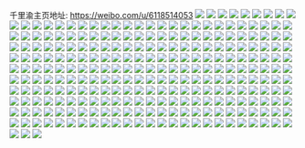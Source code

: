 千里渝主页地址: https://weibo.com/u/6118514053 
![](https://wx4.sinaimg.cn/mw2000/006G4F0xly1h9isquiphhj30jz0jrgm6.jpg) 
![](https://wx4.sinaimg.cn/mw2000/006G4F0xly1h7wnt6bfrtj30n00nrabt.jpg) 
![](https://wx4.sinaimg.cn/mw2000/006G4F0xly1h6tduckhtej30u013zwll.jpg) 
![](https://wx4.sinaimg.cn/mw2000/006G4F0xly1h6tducyafbj30u014010y.jpg) 
![](https://wx4.sinaimg.cn/mw2000/006G4F0xly1h6tdud8pzij30u013zn2m.jpg) 
![](https://wx4.sinaimg.cn/mw2000/006G4F0xly1h4af8p7y2bj30u0140gt9.jpg) 
![](https://wx4.sinaimg.cn/mw2000/006G4F0xly1h40dptbvzoj30u0140jxl.jpg) 
![](https://wx4.sinaimg.cn/mw2000/006G4F0xly1h40dptqmdvj30u0140n3k.jpg) 
![](https://wx4.sinaimg.cn/mw2000/006G4F0xly1h3aggrzltqj31sc2dse81.jpg) 
![](https://wx4.sinaimg.cn/mw2000/006G4F0xly1h3agf29xvgj31sc2dsqv5.jpg) 
![](https://wx4.sinaimg.cn/mw2000/006G4F0xly1h3agfbp60vj316o1kwh63.jpg) 
![](https://wx4.sinaimg.cn/mw2000/006G4F0xly1h20q2tuvz7j30su0sqgqc.jpg) 
![](https://wx4.sinaimg.cn/mw2000/006G4F0xly1h13nl49f3yj30n01ds48r.jpg) 
![](https://wx4.sinaimg.cn/mw2000/006G4F0xly1h13nksh0pdj30n01ds7qa.jpg) 
![](https://wx4.sinaimg.cn/mw2000/006G4F0xly1gxbfu08jcaj31sc2ds1ky.jpg) 
![](https://wx4.sinaimg.cn/mw2000/006G4F0xly1gxaz9mrl27j32c0340npe.jpg) 
![](https://wx4.sinaimg.cn/mw2000/006G4F0xly1gxaz9r9stkj32c0340u0y.jpg) 
![](https://wx4.sinaimg.cn/mw2000/006G4F0xly1gxaz9w2p83j32c0340x6q.jpg) 
![](https://wx4.sinaimg.cn/mw2000/006G4F0xly1gx5oj2q33jj31ll24s7qu.jpg) 
![](https://wx4.sinaimg.cn/mw2000/006G4F0xly1gx5oj69ym2j31ln24v4l5.jpg) 
![](https://wx4.sinaimg.cn/mw2000/006G4F0xly1gx5oj8p057j33402c0qv5.jpg) 
![](https://wx4.sinaimg.cn/mw2000/006G4F0xly1gwzvujavm2j33402c0e82.jpg) 
![](https://wx4.sinaimg.cn/mw2000/006G4F0xly1gwzvumjodmj33402c0hdu.jpg) 
![](https://wx4.sinaimg.cn/mw2000/006G4F0xly1gwzvurzp0lj32c0340b2a.jpg) 
![](https://wx4.sinaimg.cn/mw2000/006G4F0xly1gwzvuy2hglj324c2tsb2a.jpg) 
![](https://wx4.sinaimg.cn/mw2000/006G4F0xly1gw6eeux8kcj32c03404qu.jpg) 
![](https://wx4.sinaimg.cn/mw2000/006G4F0xly1gw6eeyr08xj33402c0u0y.jpg) 
![](https://wx4.sinaimg.cn/mw2000/006G4F0xly1gw6ef48zf2j32c03407wk.jpg) 
![](https://wx4.sinaimg.cn/mw2000/006G4F0xly1gvxfkn3d2zj31sc2dsb29.jpg) 
![](https://wx4.sinaimg.cn/mw2000/006G4F0xly1gvxfkqagydj31sc2ds7wh.jpg) 
![](https://wx4.sinaimg.cn/mw2000/006G4F0xly1gvpi5f8s6kj63402c0e5o02.jpg) 
![](https://wx4.sinaimg.cn/mw2000/006G4F0xly1gvpi5ij8ulj62c0340b2902.jpg) 
![](https://wx4.sinaimg.cn/mw2000/006G4F0xly1gvpi5lqmhjj62c0340x6p02.jpg) 
![](https://wx4.sinaimg.cn/mw2000/006G4F0xly1gvpi5dtcroj62c0340npd02.jpg) 
![](https://wx4.sinaimg.cn/mw2000/006G4F0xly1gvjtw97oj4j60u00u077v02.jpg) 
![](https://wx4.sinaimg.cn/mw2000/006G4F0xly1gvjtw9fp39j60u0140wkx02.jpg) 
![](https://wx4.sinaimg.cn/mw2000/006G4F0xly1gvjtw8ud01j60u0140gqw02.jpg) 
![](https://wx4.sinaimg.cn/mw2000/006G4F0xly1gvh4jfnwgej61400u0jy202.jpg) 
![](https://wx4.sinaimg.cn/mw2000/006G4F0xly1gvh4jfv5w7j61400u0gsy02.jpg) 
![](https://wx4.sinaimg.cn/mw2000/006G4F0xly1gv7307nt0dj31sc2ds1ky.jpg) 
![](https://wx4.sinaimg.cn/mw2000/006G4F0xly1gv730fugd3j61sc2ds4qq02.jpg) 
![](https://wx4.sinaimg.cn/mw2000/006G4F0xly1gv730tla2lj31sc2dsb2a.jpg) 
![](https://wx4.sinaimg.cn/mw2000/006G4F0xly1gv72zy14k1j63402c07wj02.jpg) 
![](https://wx4.sinaimg.cn/mw2000/006G4F0xly1gv6vz97yijj61sc2ds1ky02.jpg) 
![](https://wx4.sinaimg.cn/mw2000/006G4F0xly1gv6tmew6a0j60u01hcwpt02.jpg) 
![](https://wx4.sinaimg.cn/mw2000/006G4F0xly1gv6s5xt2o4j61pd29tkjl02.jpg) 
![](https://wx4.sinaimg.cn/mw2000/006G4F0xly1gv6vzekgraj63402c0hdv02.jpg) 
![](https://wx4.sinaimg.cn/mw2000/006G4F0xly1gv6s7nb0byj63402c0x6p02.jpg) 
![](https://wx4.sinaimg.cn/mw2000/006G4F0xly1gv6s8wlkc1j61kn1xkne702.jpg) 
![](https://wx4.sinaimg.cn/mw2000/006G4F0xly1guqujquwydj63402c0b2902.jpg) 
![](https://wx4.sinaimg.cn/mw2000/006G4F0xly1guqujsab7bj63402c0b2902.jpg) 
![](https://wx4.sinaimg.cn/mw2000/006G4F0xly1guquju6o6qj62c0340e8102.jpg) 
![](https://wx4.sinaimg.cn/mw2000/006G4F0xly1guoilghhy6j62c03407wh02.jpg) 
![](https://wx4.sinaimg.cn/mw2000/006G4F0xly1gue7pgctrjj61sc2dshdt02.jpg) 
![](https://wx4.sinaimg.cn/mw2000/006G4F0xly1gue7poxt12j61sc2dsqv502.jpg) 
![](https://wx4.sinaimg.cn/mw2000/006G4F0xly1gue7pzdjfqj61sc2dshdt02.jpg) 
![](https://wx4.sinaimg.cn/mw2000/006G4F0xly1gue7q1kjakj330i29db29.jpg) 
![](https://wx4.sinaimg.cn/mw2000/006G4F0xly1gue7qel6t3j62c0340b2b02.jpg) 
![](https://wx4.sinaimg.cn/mw2000/006G4F0xly1gue7qjue2gj62c0340b2b02.jpg) 
![](https://wx4.sinaimg.cn/mw2000/006G4F0xly1gue7s2cgqzj62c0340x6q02.jpg) 
![](https://wx4.sinaimg.cn/mw2000/006G4F0xly1gue7rsf1gwj62c0340u0y02.jpg) 
![](https://wx4.sinaimg.cn/mw2000/006G4F0xly1gue7s4jkopj61q32as1kx02.jpg) 
![](https://wx4.sinaimg.cn/mw2000/006G4F0xly1gu2b7oeoeij31sc2ds4qq.jpg) 
![](https://wx4.sinaimg.cn/mw2000/006G4F0xly1gtvob3jhedj30lc0sgn2e.jpg) 
![](https://wx4.sinaimg.cn/mw2000/006G4F0xly1gtvob3ybngj30lc0sg79e.jpg) 
![](https://wx4.sinaimg.cn/mw2000/006G4F0xly1gtvob4e750j30lc0sgtdt.jpg) 
![](https://wx4.sinaimg.cn/mw2000/006G4F0xly1gtvob6uu98j33402c0x6r.jpg) 
![](https://wx4.sinaimg.cn/mw2000/006G4F0xly1gtvob929k0j32c0340qv6.jpg) 
![](https://wx4.sinaimg.cn/mw2000/006G4F0xly1gtvobcwjenj32ds1scnpe.jpg) 
![](https://wx4.sinaimg.cn/mw2000/006G4F0xly1gtvob2nitlj32ds1sckjm.jpg) 
![](https://wx4.sinaimg.cn/mw2000/006G4F0xly1gtvobzwvubj32ds1schdu.jpg) 
![](https://wx4.sinaimg.cn/mw2000/006G4F0xly1gtvobjyf5yj32ds1sckjm.jpg) 
![](https://wx4.sinaimg.cn/mw2000/006G4F0xly1gtudc8qbtuj30u0140n4v.jpg) 
![](https://wx4.sinaimg.cn/mw2000/006G4F0xly1gt0ee0kwb9j31sc2dsx6p.jpg) 
![](https://wx4.sinaimg.cn/mw2000/006G4F0xly1gt0eeiqeklj31sc2dsx6p.jpg) 
![](https://wx4.sinaimg.cn/mw2000/006G4F0xly1gt0ef224pyj31sc2dsx6p.jpg) 
![](https://wx4.sinaimg.cn/mw2000/006G4F0xly1gt0eft72rjj32c0340qv7.jpg) 
![](https://wx4.sinaimg.cn/mw2000/006G4F0xly1gt0egh47t6j32c0340x6s.jpg) 
![](https://wx4.sinaimg.cn/mw2000/006G4F0xly1gsy6qp8rl4j30n01dsdig.jpg) 
![](https://wx4.sinaimg.cn/mw2000/006G4F0xly1gsliekvp8vj31400u0gxu.jpg) 
![](https://wx4.sinaimg.cn/mw2000/006G4F0xly1gslielbzkbj31400u0k30.jpg) 
![](https://wx4.sinaimg.cn/mw2000/006G4F0xly1gslielo0tej30u0140dn8.jpg) 
![](https://wx4.sinaimg.cn/mw2000/006G4F0xly1gslielyqrpj30u0140dqy.jpg) 
![](https://wx4.sinaimg.cn/mw2000/006G4F0xly1gsliembbptj30u0140wlt.jpg) 
![](https://wx4.sinaimg.cn/mw2000/006G4F0xly1gsliemlaa6j30u0140tgi.jpg) 
![](https://wx4.sinaimg.cn/mw2000/006G4F0xly1gshq6zmtjjj33402c0b2b.jpg) 
![](https://wx4.sinaimg.cn/mw2000/006G4F0xly1gsf81mwsz4j329830cb2g.jpg) 
![](https://wx4.sinaimg.cn/mw2000/006G4F0xly1gsf81seiajj328k2zf7wo.jpg) 
![](https://wx4.sinaimg.cn/mw2000/006G4F0xly1gsf81vrulwj328u2zs7wo.jpg) 
![](https://wx4.sinaimg.cn/mw2000/006G4F0xly1gsf81z99gmj329g30mhe0.jpg) 
![](https://wx4.sinaimg.cn/mw2000/006G4F0xly1gs9vh1vzkvj31pq2ab7wj.jpg) 
![](https://wx4.sinaimg.cn/mw2000/006G4F0xly1gs9vh5bidej31p429i4qr.jpg) 
![](https://wx4.sinaimg.cn/mw2000/006G4F0xly1gs9vhanspwj31pm2a6hdv.jpg) 
![](https://wx4.sinaimg.cn/mw2000/006G4F0xly1gs9vhdvkwqj31pj2a11ky.jpg) 
![](https://wx4.sinaimg.cn/mw2000/006G4F0xly1gs8kfxgwuej31400u0jx9.jpg) 
![](https://wx4.sinaimg.cn/mw2000/006G4F0xly1gs8kfygj9oj30u0140n67.jpg) 
![](https://wx4.sinaimg.cn/mw2000/006G4F0xly1gs8kfy81cej31400u0doe.jpg) 
![](https://wx4.sinaimg.cn/mw2000/006G4F0xly1grtoihl9zgj32c03401l6.jpg) 
![](https://wx4.sinaimg.cn/mw2000/006G4F0xly1grtoit7yvpj32c0340qve.jpg) 
![](https://wx4.sinaimg.cn/mw2000/006G4F0xly1grtojmffznj32c0340e82.jpg) 
![](https://wx4.sinaimg.cn/mw2000/006G4F0xly1grtoivj65qj33402c0hdt.jpg) 
![](https://wx4.sinaimg.cn/mw2000/006G4F0xly1grtoj0f2nsj32c0340npe.jpg) 
![](https://wx4.sinaimg.cn/mw2000/006G4F0xly1grtoj40sb6j32c0340hdu.jpg) 
![](https://wx4.sinaimg.cn/mw2000/006G4F0xly1grtojadnz1j32c03401ky.jpg) 
![](https://wx4.sinaimg.cn/mw2000/006G4F0xly1grtoi62f0rj32c0340kjm.jpg) 
![](https://wx4.sinaimg.cn/mw2000/006G4F0xly1grtojf6watj32c03401kz.jpg) 
![](https://wx4.sinaimg.cn/mw2000/006G4F0xly1grrfdkomrzj31sc2dsnpf.jpg) 
![](https://wx4.sinaimg.cn/mw2000/006G4F0xly1grrfdi7j6jj31sc2ds7wm.jpg) 
![](https://wx4.sinaimg.cn/mw2000/006G4F0xly1grrfdoex1oj31sc2dskjn.jpg) 
![](https://wx4.sinaimg.cn/mw2000/006G4F0xly1grrfdt53hfj31sc2dsb2d.jpg) 
![](https://wx4.sinaimg.cn/mw2000/006G4F0xly1grnpqe1ervj32682wahdt.jpg) 
![](https://wx4.sinaimg.cn/mw2000/006G4F0xly1grnpqgqdq9j325q3097wh.jpg) 
![](https://wx4.sinaimg.cn/mw2000/006G4F0xly1grfulrnvxij31kw2dcx6t.jpg) 
![](https://wx4.sinaimg.cn/mw2000/006G4F0xly1grfum7651jj31sc2ds1l2.jpg) 
![](https://wx4.sinaimg.cn/mw2000/006G4F0xly1grfumiyieuj32ds1scb2g.jpg) 
![](https://wx4.sinaimg.cn/mw2000/006G4F0xly1grfumui1cej32ds1scnpj.jpg) 
![](https://wx4.sinaimg.cn/mw2000/006G4F0xly1grfun76uwbj31sc2dsu13.jpg) 
![](https://wx4.sinaimg.cn/mw2000/006G4F0xly1grfulxm6vpj32c0340npg.jpg) 
![](https://wx4.sinaimg.cn/mw2000/006G4F0xly1gr9xq935faj327i33vhdw.jpg) 
![](https://wx4.sinaimg.cn/mw2000/006G4F0xly1gr9xqdg4isj328u2zsu0z.jpg) 
![](https://wx4.sinaimg.cn/mw2000/006G4F0xly1gr7q74agpfj325j2vdhdt.jpg) 
![](https://wx4.sinaimg.cn/mw2000/006G4F0xly1gr7q69ebufj325q2vnx6t.jpg) 
![](https://wx4.sinaimg.cn/mw2000/006G4F0xly1gr7q6ea4z1j32692wdu0x.jpg) 
![](https://wx4.sinaimg.cn/mw2000/006G4F0xly1gr7q6j2wu0j33402c0dy5.jpg) 
![](https://wx4.sinaimg.cn/mw2000/006G4F0xly1gr7q6heyzhj32c03401ky.jpg) 
![](https://wx4.sinaimg.cn/mw2000/006G4F0xly1gr7q6liwodj33402c0e72.jpg) 
![](https://wx4.sinaimg.cn/mw2000/006G4F0xly1gr69ua5tunj30u0140ter.jpg) 
![](https://wx4.sinaimg.cn/mw2000/006G4F0xly1gr69uafq94j30u01400y3.jpg) 
![](https://wx4.sinaimg.cn/mw2000/006G4F0xly1gr1qpz2f0uj32842yu4qu.jpg) 
![](https://wx4.sinaimg.cn/mw2000/006G4F0xly1gr1qq1e787j328y2zye86.jpg) 
![](https://wx4.sinaimg.cn/mw2000/006G4F0xly1gr1qq3k9xmj328e2z7kjp.jpg) 
![](https://wx4.sinaimg.cn/mw2000/006G4F0xly1gr1qpvoqf1j32712xde85.jpg) 
![](https://wx4.sinaimg.cn/mw2000/006G4F0xly1gqlpr84pvzj31q22dsqv5.jpg) 
![](https://wx4.sinaimg.cn/mw2000/006G4F0xly1gqlpraujfej31sc2ds7wk.jpg) 
![](https://wx4.sinaimg.cn/mw2000/006G4F0xly1gqlprdaosgj31qv2dse84.jpg) 
![](https://wx4.sinaimg.cn/mw2000/006G4F0xly1gqlpr6rd30j31sc2dsnpg.jpg) 
![](https://wx4.sinaimg.cn/mw2000/006G4F0xly1gqlpriiraaj31sc2ds1l0.jpg) 
![](https://wx4.sinaimg.cn/mw2000/006G4F0xly1gqlprnz27zj31sc2dsb2d.jpg) 
![](https://wx4.sinaimg.cn/mw2000/006G4F0xly1gqjfq658f8j30u00u0qaz.jpg) 
![](https://wx4.sinaimg.cn/mw2000/006G4F0xly1gqcz429nzpj30n01dsu0x.jpg) 
![](https://wx4.sinaimg.cn/mw2000/006G4F0xly1gqc3ldc7gyj30u012sn5s.jpg) 
![](https://wx4.sinaimg.cn/mw2000/006G4F0xly1gqb8bxopp5j33402c0x6v.jpg) 
![](https://wx4.sinaimg.cn/mw2000/006G4F0xly1gqb8ccpac6j33402c0u14.jpg) 
![](https://wx4.sinaimg.cn/mw2000/006G4F0xly1gqb8c1aip9j33402c0hdt.jpg) 
![](https://wx4.sinaimg.cn/mw2000/006G4F0xly1gq21g9pqwwj33402c01l5.jpg) 
![](https://wx4.sinaimg.cn/mw2000/006G4F0xly1gq21ftsn1tj32c0340hdt.jpg) 
![](https://wx4.sinaimg.cn/mw2000/006G4F0xly1gq21gousknj33402c0npk.jpg) 
![](https://wx4.sinaimg.cn/mw2000/006G4F0xly1gpyg072kwcj32c02c0x6p.jpg) 
![](https://wx4.sinaimg.cn/mw2000/006G4F0xly1gpvu3lht96j30hj03x754.jpg) 
![](https://wx4.sinaimg.cn/mw2000/006G4F0xly1gpsmjpt7frj32c02c01g2.jpg) 
![](https://wx4.sinaimg.cn/mw2000/006G4F0xly1gpsmjghrqfj32c02c07ty.jpg) 
![](https://wx4.sinaimg.cn/mw2000/006G4F0xly1gprfgjkfuqj30n0112n4k.jpg) 
![](https://wx4.sinaimg.cn/mw2000/006G4F0xly1gprfgj1olsj30n010ztfm.jpg) 
![](https://wx4.sinaimg.cn/mw2000/006G4F0xly1gpp4k6n6psj3251251ahd.jpg) 
![](https://wx4.sinaimg.cn/mw2000/006G4F0xly1gpp4mpu0pqj325e25e4f1.jpg) 
![](https://wx4.sinaimg.cn/mw2000/006G4F0xly1gpp4k5k84zj325a25aai3.jpg) 
![](https://wx4.sinaimg.cn/mw2000/006G4F0xly1gpp4kc4f7nj31l7249nne.jpg) 
![](https://wx4.sinaimg.cn/mw2000/006G4F0xly1gpp4k7wfa3j31ni1ninad.jpg) 
![](https://wx4.sinaimg.cn/mw2000/006G4F0xly1gpp4kauknlj31l924ctyd.jpg) 
![](https://wx4.sinaimg.cn/mw2000/006G4F0xly1gpi5q42t0fj30n01dstg6.jpg) 
![](https://wx4.sinaimg.cn/mw2000/006G4F0xly1gpi5q4bna0j30u00u0n34.jpg) 
![](https://wx4.sinaimg.cn/mw2000/006G4F0xly1gpgsr1wte5j30ka0katat.jpg) 
![](https://wx4.sinaimg.cn/mw2000/006G4F0xly1gp8y9u2w4mj31o01o0kjn.jpg) 
![](https://wx4.sinaimg.cn/mw2000/006G4F0xly1gp8y8rwfmoj32c0340b2c.jpg) 
![](https://wx4.sinaimg.cn/mw2000/006G4F0xly1gp8y8xafjnj32c0340e84.jpg) 
![](https://wx4.sinaimg.cn/mw2000/006G4F0xly1gp20o2qx76j31400u07e9.jpg) 
![](https://wx4.sinaimg.cn/mw2000/006G4F0xly1gp20o2h95zj31400u014p.jpg) 
![](https://wx4.sinaimg.cn/mw2000/006G4F0xly1gowcx2vtwjj31sc2dsu0y.jpg) 
![](https://wx4.sinaimg.cn/mw2000/006G4F0xly1gooxj2waeyj32c02c0q98.jpg) 
![](https://wx4.sinaimg.cn/mw2000/006G4F0xly1goo7mjq8g0j31o01o04qp.jpg) 
![](https://wx4.sinaimg.cn/mw2000/006G4F0xly1goo7migiyoj31o01o04qp.jpg) 
![](https://wx4.sinaimg.cn/mw2000/006G4F0xly1goerya4yp5j32c02c0npe.jpg) 
![](https://wx4.sinaimg.cn/mw2000/006G4F0xly1goeryeq5w7j32c02c0kjm.jpg) 
![](https://wx4.sinaimg.cn/mw2000/006G4F0xly1goeryjd4wgj32c02c0x6p.jpg) 
![](https://wx4.sinaimg.cn/mw2000/006G4F0xly1gobgvylpebj32c02c0n8c.jpg) 
![](https://wx4.sinaimg.cn/mw2000/006G4F0xly1gobgvx10e5j32c02c0khy.jpg) 
![](https://wx4.sinaimg.cn/mw2000/006G4F0xly1gobgw1b3xsj32c02c0b2a.jpg) 
![](https://wx4.sinaimg.cn/mw2000/006G4F0xly1go5ngath6xj32c02c04qp.jpg) 
![](https://wx4.sinaimg.cn/mw2000/006G4F0xly1go5ngf5nb6j32c02c04qp.jpg) 
![](https://wx4.sinaimg.cn/mw2000/006G4F0xly1go2cpeldd1j325w25we83.jpg) 
![](https://wx4.sinaimg.cn/mw2000/006G4F0xly1go0urdcy5lj31sc1scb29.jpg) 
![](https://wx4.sinaimg.cn/mw2000/006G4F0xly1gno87zp20aj31sc1sc4qp.jpg) 
![](https://wx4.sinaimg.cn/mw2000/006G4F0xly1gno884z4rdj32c02c04qp.jpg) 
![](https://wx4.sinaimg.cn/mw2000/006G4F0xly1gno88dzeq2j32c02c07wh.jpg) 
![](https://wx4.sinaimg.cn/mw2000/006G4F0xly1gnafd6qeh4j3270270qv5.jpg) 
![](https://wx4.sinaimg.cn/mw2000/006G4F0xly1gnafd887iwj32782781ky.jpg) 
![](https://wx4.sinaimg.cn/mw2000/006G4F0xly1gnafd916qlj32772774jz.jpg) 
![](https://wx4.sinaimg.cn/mw2000/006G4F0xly1gnafdckur9j3274274qnz.jpg) 
![](https://wx4.sinaimg.cn/mw2000/006G4F0xly1gmf4i0lttdj32c02c0qv5.jpg) 
![](https://wx4.sinaimg.cn/mw2000/006G4F0xly1gm68oucjs7j32c02c0b04.jpg) 
![](https://wx4.sinaimg.cn/mw2000/006G4F0xly1gm68oz35cbj32c02c04qp.jpg) 
![](https://wx4.sinaimg.cn/mw2000/006G4F0xly1gm68p47erkj32c02c04qp.jpg) 
![](https://wx4.sinaimg.cn/mw2000/006G4F0xly1gm60md7rugj327k27kkbe.jpg) 
![](https://wx4.sinaimg.cn/mw2000/006G4F0xly1gm60maxxdpj327n27nkah.jpg) 
![](https://wx4.sinaimg.cn/mw2000/006G4F0xly1gm60mf1ffkj327i27ik9h.jpg) 
![](https://wx4.sinaimg.cn/mw2000/006G4F0xly1gm5s1ncovcj328n2zj7wi.jpg) 
![](https://wx4.sinaimg.cn/mw2000/006G4F0xly1gm5kno9x9uj32c02c07wh.jpg) 
![](https://wx4.sinaimg.cn/mw2000/006G4F0xly1gm5k0oc978j32c02c01ky.jpg) 
![](https://wx4.sinaimg.cn/mw2000/006G4F0xly1gm5k0tdis7j32c02c04qp.jpg) 
![](https://wx4.sinaimg.cn/mw2000/006G4F0xly1gm5k0zemytj32c02c01ky.jpg) 
![](https://wx4.sinaimg.cn/mw2000/006G4F0xly1gm3eazyr7nj32c02c07wh.jpg) 
![](https://wx4.sinaimg.cn/mw2000/006G4F0xly1glz1j9ynjzj32c02c04qq.jpg) 
![](https://wx4.sinaimg.cn/mw2000/006G4F0xly1glz1jhjif2j32c02c0npd.jpg) 
![](https://wx4.sinaimg.cn/mw2000/006G4F0xly1glvsp54r4qj32c02c0wtf.jpg) 
![](https://wx4.sinaimg.cn/mw2000/006G4F0xly1glvqc7bkj0j31o01o04qp.jpg) 
![](https://wx4.sinaimg.cn/mw2000/006G4F0xly1glvqc12monj31o01o01kx.jpg) 
![](https://wx4.sinaimg.cn/mw2000/006G4F0xly1glvqchrpw8j31o01o04qp.jpg) 
![](https://wx4.sinaimg.cn/mw2000/006G4F0xly1glvqcr5wfij31o01o04qp.jpg) 
![](https://wx4.sinaimg.cn/mw2000/006G4F0xly1glv84opjkkj32c02c01kx.jpg) 
![](https://wx4.sinaimg.cn/mw2000/006G4F0xly1gls33aqgnxj32c02c0b1w.jpg) 
![](https://wx4.sinaimg.cn/mw2000/006G4F0xly1gls33csfamj32c02c0b29.jpg) 
![](https://wx4.sinaimg.cn/mw2000/006G4F0xly1gls33fa9wyj32c02c0hdt.jpg) 
![](https://wx4.sinaimg.cn/mw2000/006G4F0xly1gls33iemjcj31o01o0npd.jpg) 
![](https://wx4.sinaimg.cn/mw2000/006G4F0xly1glpz0l73wkj32c02c0dus.jpg) 
![](https://wx4.sinaimg.cn/mw2000/006G4F0xly1glpz0mviupj32c02c0dut.jpg) 
![](https://wx4.sinaimg.cn/mw2000/006G4F0xly1glbvwnaos1j32c0340u0y.jpg) 
![](https://wx4.sinaimg.cn/mw2000/006G4F0xly1glbvxcriboj32c02c07wh.jpg) 
![](https://wx4.sinaimg.cn/mw2000/006G4F0xly1gkv943dgm6j30n01dsnpd.jpg) 
![](https://wx4.sinaimg.cn/mw2000/006G4F0xly1gkv943ybqdj30u60u0aig.jpg) 
![](https://wx4.sinaimg.cn/mw2000/006G4F0xly1gkfoh7w68fj30mb0b03zr.jpg) 
![](https://wx4.sinaimg.cn/mw2000/006G4F0xly1gkde9ril9jj32c02due81.jpg) 
![](https://wx4.sinaimg.cn/mw2000/006G4F0xly1gkde9y34ksj32c02eue81.jpg) 
![](https://wx4.sinaimg.cn/mw2000/006G4F0xly1gkdeabwoqxj32c02eeu0y.jpg) 
![](https://wx4.sinaimg.cn/mw2000/006G4F0xly1gk6ehx754hj32c02em4qp.jpg) 
![](https://wx4.sinaimg.cn/mw2000/006G4F0xly1gk6ehvt6ynj32c02dy1kx.jpg) 
![](https://wx4.sinaimg.cn/mw2000/006G4F0xly1gk6ehzoyl6j32c02e2hdt.jpg) 
![](https://wx4.sinaimg.cn/mw2000/006G4F0xly1gk6ehy7ta4j32c02ei1kx.jpg) 
![](https://wx4.sinaimg.cn/mw2000/006G4F0xly1gk6ei0fc67j32c02eu1kx.jpg) 
![](https://wx4.sinaimg.cn/mw2000/006G4F0xly1gk6ei1rrzpj32c02ei1kx.jpg) 
![](https://wx4.sinaimg.cn/mw2000/006G4F0xly1gjrvvwt9tfj30k00hagnz.jpg) 
![](https://wx4.sinaimg.cn/mw2000/006G4F0xly1gjkj63r0uvj30tr12rgsm.jpg) 
![](https://wx4.sinaimg.cn/mw2000/006G4F0xly1gjgmthslxaj32c02dyu0x.jpg) 
![](https://wx4.sinaimg.cn/mw2000/006G4F0xly1gjgmtf7plaj32c02c07wi.jpg) 
![](https://wx4.sinaimg.cn/mw2000/006G4F0xly1gjgmtclm9vj32c02eau0x.jpg) 
![](https://wx4.sinaimg.cn/mw2000/006G4F0xly1gjfce35mzaj30u40u0k11.jpg) 
![](https://wx4.sinaimg.cn/mw2000/006G4F0xly1gjfce3ebooj30u00u0127.jpg) 
![](https://wx4.sinaimg.cn/mw2000/006G4F0xly1gj7ofj52o0j32c02c0hdu.jpg) 
![](https://wx4.sinaimg.cn/mw2000/006G4F0xly1gin2z4r1khj32c02c0b29.jpg) 
![](https://wx4.sinaimg.cn/mw2000/006G4F0xly1gin2z20rx8j32c02c0e81.jpg) 
![](https://wx4.sinaimg.cn/mw2000/006G4F0xly1gii6zh5wxlj31o01o0npd.jpg) 
![](https://wx4.sinaimg.cn/mw2000/006G4F0xly1gii6z9a5z0j31o01o0hdt.jpg) 
![](https://wx4.sinaimg.cn/mw2000/006G4F0xly1gii6zp8xy4j31o01o0e81.jpg) 
![](https://wx4.sinaimg.cn/mw2000/006G4F0xly1gifi3bhxr3j32c02c0u0x.jpg) 
![](https://wx4.sinaimg.cn/mw2000/006G4F0xly1gic3gqipt4j32c02c04qt.jpg) 
![](https://wx4.sinaimg.cn/mw2000/006G4F0xly1gic3gjdsyej32c02c0x6r.jpg) 
![](https://wx4.sinaimg.cn/mw2000/006G4F0xly1gic3guag50j32c02c0b2a.jpg) 
![](https://wx4.sinaimg.cn/mw2000/006G4F0xly1gi96r6bbj5j32c02c0u0y.jpg) 
![](https://wx4.sinaimg.cn/mw2000/006G4F0xly1gi96rad0t8j32c02c0npe.jpg) 
![](https://wx4.sinaimg.cn/mw2000/006G4F0xly1gi96re7uhsj32c02c0u0y.jpg) 
![](https://wx4.sinaimg.cn/mw2000/006G4F0xly1gi96ritbxyj32c02c01kz.jpg) 
![](https://wx4.sinaimg.cn/mw2000/006G4F0xly1gi96rkb6jlj32c02c0hdt.jpg) 
![](https://wx4.sinaimg.cn/mw2000/006G4F0xly1gi3em6a0gpj32c02c0hdu.jpg) 
![](https://wx4.sinaimg.cn/mw2000/006G4F0xly1gi3embhzdxj32c02c0npe.jpg) 
![](https://wx4.sinaimg.cn/mw2000/006G4F0xly1gi0rrad51nj30u00u0qd5.jpg) 
![](https://wx4.sinaimg.cn/mw2000/006G4F0xly1gi0rrao9q5j30u00u07dt.jpg) 
![](https://wx4.sinaimg.cn/mw2000/006G4F0xly1gi0rr9zhi3j30u00u0k19.jpg) 
![](https://wx4.sinaimg.cn/mw2000/006G4F0xly1gi0rrbgiwjj30u00u0gul.jpg) 
![](https://wx4.sinaimg.cn/mw2000/006G4F0xly1ghuqfyl9ahj30u00u0don.jpg) 
![](https://wx4.sinaimg.cn/mw2000/006G4F0xly1ghuqfyxd95j30u00u0jwk.jpg) 
![](https://wx4.sinaimg.cn/mw2000/006G4F0xly1gfxrs3fewcj33402c0h0v.jpg) 
![](https://wx4.sinaimg.cn/mw2000/006G4F0xly1gfxrs4nrrhj33402c07mo.jpg) 
![](https://wx4.sinaimg.cn/mw2000/006G4F0xly1gfxrs1sxk3j33402c04qp.jpg) 
